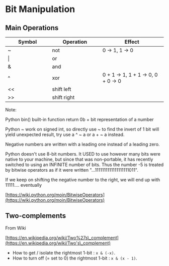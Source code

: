 # Bit Manipulation

## Main Operations

<table><thead><tr><th width="125">Symbol</th><th width="144.33333333333331">Operation </th><th>Effect</th></tr></thead><tbody><tr><td>~</td><td>not</td><td>0 -> 1, 1 -> 0</td></tr><tr><td>|</td><td>or</td><td></td></tr><tr><td>&#x26;</td><td>and</td><td></td></tr><tr><td>^</td><td>xor</td><td>0 + 1 -> 1, 1 + 1 -> 0, 0 + 0 -> 0</td></tr><tr><td>&#x3C;&#x3C;</td><td>shift left</td><td></td></tr><tr><td>>></td><td>shift right</td><td></td></tr></tbody></table>



Note:&#x20;

Python bin() built-in function return 0b + bit representation of a number

Python \~ work on signed int, so directly use \~ to find the invert of 1 bit will yield unexpected result, try use a ^ \~ a or a + \~ a instead.

Negative numbers are written with a leading one instead of a leading zero.

Python doesn't use 8-bit numbers. It USED to use however many bits were native to your machine, but since that was non-portable, it has recently switched to using an INFINITE number of bits. Thus the number -5 is treated by bitwise operators as if it were written "...1111111111111111111011".

If we keep on shifting the negative number to the right, we will end up with 11111.... eventually

[https://wiki.python.org/moin/BitwiseOperators](https://wiki.python.org/moin/BitwiseOperators)

## Two-complements

From Wiki

[https://en.wikipedia.org/wiki/Two%27s\_complement](https://en.wikipedia.org/wiki/Two's\_complement)

* How to get / isolate the rightmost 1-bit : `x & (-x)`.
* How to turn off (= set to 0) the rightmost 1-bit : `x & (x - 1)`.

